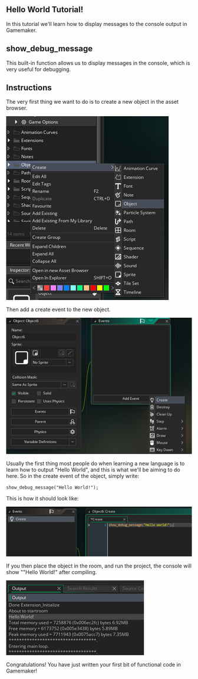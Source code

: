 ## Hello World Tutorial!

In this tutorial we'll learn how to display messages to the console output in Gamemaker.

## show_debug_message

This built-in function allows us to display messages in the console, which is very useful for debugging.

## Instructions
The very first thing we want to do is to create a new object in the asset browser.


![Object](./create_object.png)


Then add a create event to the new object.


![Create](./add_create.png)



Usually the first thing most people do when learning a new language is to learn how to output "Hello World", and this is what we'll be aiming to do here. So in the create event of the object, simply write:

```gml
show_debug_message("Hello World!");
```
This is how it should look like:


![Show](./show_debug.png)


If you then place the object in the room, and run the project, the console will show ""Hello World!" after compiling. 


![Create](./hello_world.png)


Congratulations! You have just written your first bit of functional code in Gamemaker!